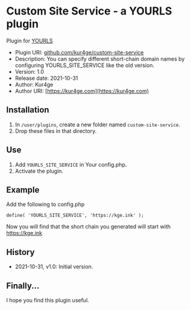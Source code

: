 # Custom Site Service - a YOURLS plugin

Plugin for [YOURLS](http://yourls.org)

* Plugin URI:       [github.com/kur4ge/custom-site-service](https://github.com/kur4ge/custom-site-service)
* Description:      You can specify different short-chain domain names by configuring YOURLS_SITE_SERVICE like the old version.
* Version:          1.0
* Release date:     2021-10-31
* Author:           Kur4ge
* Author URI:       [https://kur4ge.com](https://kur4ge.com)

## Installation

1. In `/user/plugins`, create a new folder named `custom-site-service`.
2. Drop these files in that directory.

## Use

1. Add `YOURLS_SITE_SERVICE` in Your config.php.
2. Activate the plugin.

## Example
Add the following to config.php

```
define( 'YOURLS_SITE_SERVICE', 'https://kge.ink' );
```

Now you will find that the short chain you generated will start with https://kge.ink

## History

* 2021-10-31, v1.0: Initial version.

## Finally...

I hope you find this plugin useful.
